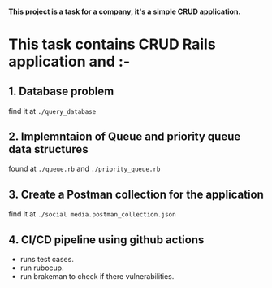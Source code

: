 #### This project is a task for a company, it's a simple CRUD application.
# This task contains CRUD Rails application and :-
## 1. Database problem 
  find it at ``` ./query_database ```
## 2. Implemntaion of Queue and priority queue data structures
  found at ``` ./queue.rb ``` and ``` ./priority_queue.rb ```

## 3. Create a Postman collection for the application
  find it at ``` ./social media.postman_collection.json ```
## 4. CI/CD pipeline using github actions
  - runs test cases.
  - run rubocup.
  - run brakeman to check if there vulnerabilities.
